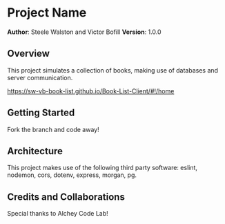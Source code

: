 # Project Name

**Author**: Steele Walston and Victor Bofill
**Version**: 1.0.0

## Overview
This project simulates a collection of books, making use of databases and server communication.

https://sw-vb-book-list.github.io/Book-List-Client/#!/home

## Getting Started
Fork the branch and code away!

## Architecture
This project makes use of the following third party software: eslint, nodemon, cors, dotenv, express, morgan, pg.

## Credits and Collaborations
Special thanks to Alchey Code Lab!